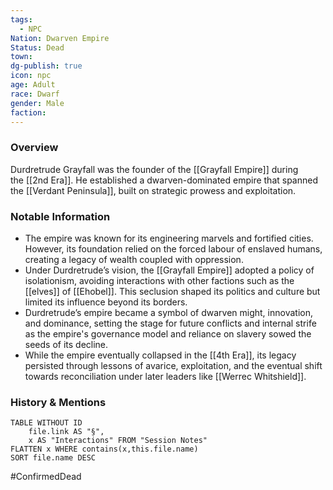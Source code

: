 ```yaml
---
tags:
  - NPC
Nation: Dwarven Empire
Status: Dead
town: 
dg-publish: true
icon: npc
age: Adult
race: Dwarf
gender: Male
faction: 
---
```


### Overview
Durdretrude Grayfall was the founder of the [[Grayfall Empire]] during the [[2nd Era]]. He established a dwarven-dominated empire that spanned the [[Verdant Peninsula]], built on strategic prowess and exploitation.

### Notable Information
- The empire was known for its engineering marvels and fortified cities. However, its foundation relied on the forced labour of enslaved humans, creating a legacy of wealth coupled with oppression.
- Under Durdretrude’s vision, the [[Grayfall Empire]] adopted a policy of isolationism, avoiding interactions with other factions such as the [[elves]] of [[Ehobel]]. This seclusion shaped its politics and culture but limited its influence beyond its borders.
- Durdretrude’s empire became a symbol of dwarven might, innovation, and dominance, setting the stage for future conflicts and internal strife as the empire's governance model and reliance on slavery sowed the seeds of its decline.
- While the empire eventually collapsed in the [[4th Era]], its legacy persisted through lessons of avarice, exploitation, and the eventual shift towards reconciliation under later leaders like [[Werrec Whitshield]].

### History & Mentions
```dataview
TABLE WITHOUT ID
	file.link AS "§", 
	x AS "Interactions" FROM "Session Notes"
FLATTEN x WHERE contains(x,this.file.name) 
SORT file.name DESC
```

#ConfirmedDead